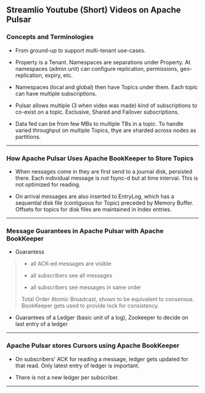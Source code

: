
## Streamlio Youtube (Short) Videos on Apache Pulsar

### Concepts and Terminologies

* From ground-up to support multi-tenant use-cases.

* Property is a Tenant. Namespaces are separations under Property. At namespaces (admin unit) can configure replication, permissions, geo-replication, expiry, etc.

* Namespaces (local and global) then have Topics under them. Each topic can have multiple subscriptions.

* Pulsar allows multiple (3 when video was made) kind of subscriptions to co-exist on a topic. Exclusive, Shared and Failover subscriptions.

* Data fed can be from few MBs to multiple TBs in a topic. To handle varied throughput on multiple Topics, thye are sharded across nodes as partitions.

---

### How Apache Pulsar Uses Apache BookKeeper to Store Topics

* When nessages come in they are first send to a journal disk, persisted there. Each individual message is not fsync-d but at time interval. This is not optimized for reading.

* On arrival messages are also inserted to EntryLog, which has a sequential disk file (contiguous for Topic) preceded by Memory Buffer. Offsets for topics for disk files are maintained  in Index entries.

---

### Message Guarantees in Apache Pulsar with Apache BookKeeper

* Guarantess

> * all ACK-ed messages are visible
>
> * all subscribers see all messages
>
> * all subscribers see messages in same order
>
> Total Order Atomic Broadcast, shown to be equivalent to consensus. BookKeeper gets used to provide lock for consistency.

* Guarantees of a Ledger (basic unit of a log), Zookeeper to decide on last entry of a ledger

---

### Apache Pulsar stores Cursors using Apache BookKeeper

* On subscribers' ACK for reading a message, ledger gets updated for that read. Only latest entry of ledger is important.

* There is not a new ledger per subscriber.

---

